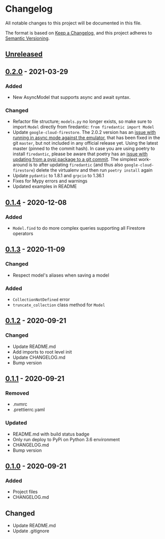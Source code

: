 # Changelog

All notable changes to this project will be documented in this file.

The format is based on [Keep a Changelog](https://keepachangelog.com/en/1.1.0/),
and this project adheres to
[Semantic Versioning](https://semver.org/spec/v2.0.0.html).

## [Unreleased]

## [0.2.0] - 2021-03-29

### Added

- New AsyncModel that supports async and await syntax.

### Changed

- Refactor file structure; `models.py` no longer exists, so make sure to import
  `Model` directly from firedantic: `from firedantic import Model`
- Update `google-cloud-firestore`. The 2.0.2 version has an [issue
  with running in async mode against the emulator](https://github.com/googleapis/python-firestore/issues/286),
  that has been fixed in the git `master`, but not included in any official
  release yet. Using the latest master (pinned to the commit hash). In case you
  are using poetry to install `firedantic`, please be aware that poetry has an
  [issue with updating from a pypi package to a git
  commit](https://github.com/python-poetry/poetry/issues/3803).
  The simplest work-around is to after updating `firedantic` (and thus also
  `google-cloud-firestore`) delete the virtualenv and then run `poetry install`
  again
- Update `pydantic` to 1.8.1 and `grpcio` to 1.36.1
- Fixes for Mypy errors and warnings
- Updated examples in README


## [0.1.4] - 2020-12-08

### Added

- `Model.find` to do more complex queries supporting all Firestore operators

## [0.1.3] - 2020-11-09

### Changed

- Respect model's aliases when saving a model

### Added

- `CollectionNotDefined` error
- `truncate_collection` class method for `Model`

## [0.1.2] - 2020-09-21

### Changed

- Update README.md
- Add imports to root level init
- Update CHANGELOG.md
- Bump version

## [0.1.1] - 2020-09-21

### Removed

- .nvmrc
- .prettierrc.yaml

### Updated

- README.md with build status badge
- Only run deploy to PyPi on Python 3.6 environment
- CHANGELOG.md
- Bump version

## [0.1.0] - 2020-09-21

### Added

- Project files
- CHANGELOG.md

## Changed

- Update README.md
- Update .gitignore

[Unreleased]: https://github.com/digitalliving/firedantic/compare/0.2.0...HEAD
[0.2.0]: https://github.com/digitalliving/firedantic/compare/0.1.4...0.2.0
[0.1.4]: https://github.com/digitalliving/firedantic/compare/0.1.3...0.1.4
[0.1.3]: https://github.com/digitalliving/firedantic/compare/0.1.2...0.1.3
[0.1.2]: https://github.com/digitalliving/firedantic/compare/0.1.1...0.1.2
[0.1.1]: https://github.com/digitalliving/firedantic/compare/0.1.0...0.1.1
[0.1.0]: https://github.com/digitalliving/firedantic/releases/tag/0.1.0
